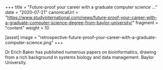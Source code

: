 +++
title = "Future-proof your career with a graduate computer science ..."
date = "2020-07-21"
canonicalUrl = "https://www.studyinternational.com/news/future-proof-your-career-with-a-graduate-computer-science-degree-from-baylor-university/"
fragment = "content"
weight = 10

[asset]
    image = "retrospective-future-proof-your-career-with-a-graduate-computer-science.png"
+++

Dr Erich Baker has published numerous papers on bioinformatics, drawing 
from a rich background in systems biology and data management. Baylor 
University.
